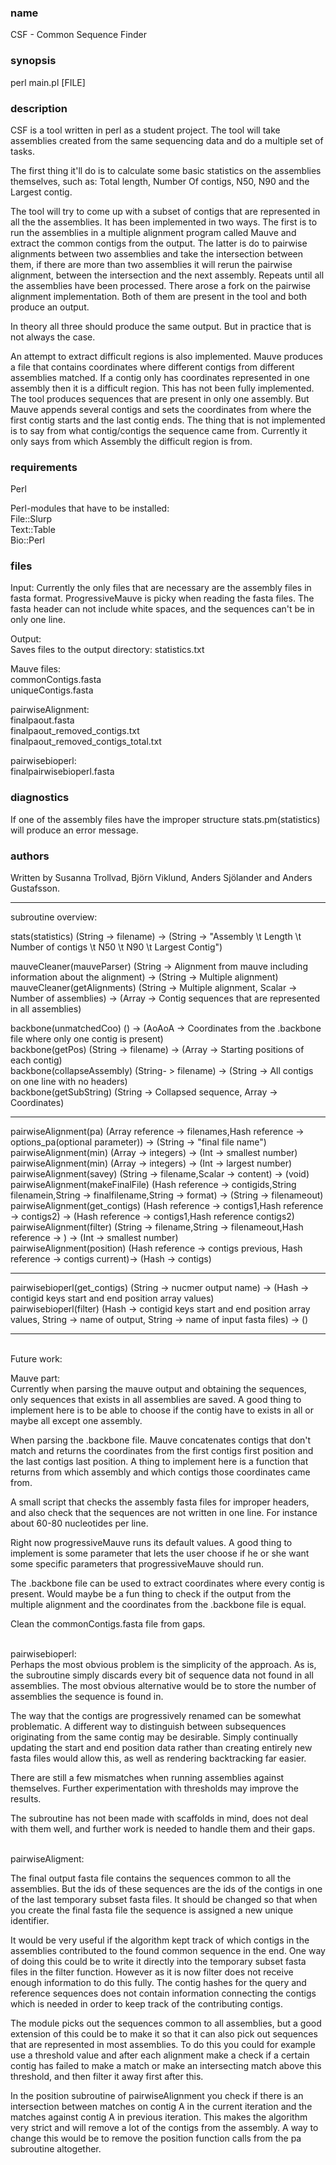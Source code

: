 <h3>name</h3>
<p>CSF - Common Sequence Finder</p>

<h3>synopsis</h3> 

<p>perl main.pl [FILE] </p3>

<h3>description</h3>

<p>CSF is a tool written in perl as a student project. The tool will take assemblies created from the same sequencing data and do a multiple set of tasks.
</p>
<p>
The first thing it'll do is to calculate some basic statistics on the assemblies themselves, such as: Total length, Number Of contigs, N50, N90 and the Largest contig.
</p>
<p>
The tool will try to come up with a subset of contigs that are represented in all the the assemblies. It has been implemented in two ways. 
The first is to run the assemblies in a multiple alignment program called Mauve and extract the common contigs from the output. 
The latter is do to pairwise alignments between two assemblies and take the intersection between them, if there are more than two assemblies it will rerun the pairwise alignment, between the intersection and the next assembly. Repeats until all the assemblies have been processed.
There arose a fork on the pairwise alignment implementation. Both of them are present in the tool and both produce an output. 
</p>
<p>
In theory all three should produce the same output. But in practice that is not always the case.
</p>
<p>
An attempt to extract difficult regions is also implemented. Mauve produces a file that contains coordinates where different contigs from different assemblies matched. 
If a contig only has coordinates represented in one assembly then it is a difficult region. 
This has not been fully implemented. The tool produces sequences that are present in only one assembly. But Mauve appends several contigs and sets the coordinates from where the first contig starts and the last contig ends. The thing that is not implemented is to say from what contig/contigs the sequence came from. Currently it only says from which Assembly the difficult region is from. 
</p>
<h3>requirements</h3>
<p>Perl</p>

<p>
Perl-modules that have to be installed:<br>
File::Slurp<br>
Text::Table<br>
Bio::Perl<br>
</p>
<h3>files</h3>
<p>
Input:
Currently the only files that are necessary are the assembly files in fasta format.
ProgressiveMauve is picky when reading the fasta files. The fasta header can not include white spaces, and the sequences can't be in only one line. 
</p>
<p>
Output:<br>
Saves files to the output directory:
statistics.txt
</p>
<p>
Mauve files:<br>
commonContigs.fasta  <br>             
uniqueContigs.fasta
</p>
<p>
pairwiseAlignment:<br>
finalpaout.fasta<br>
finalpaout_removed_contigs.txt<br>
finalpaout_removed_contigs_total.txt<br>
</p>
<p>
pairwisebioperl:<br>
finalpairwisebioperl.fasta
</p>

<h3>diagnostics</h3>
<p>
If one of the assembly files have the improper structure stats.pm(statistics) will produce an error message. 
</p>
<h3>authors</h3>
Written by Susanna Trollvad, Björn Viklund, Anders Sjölander and Anders Gustafsson.

--------------------------------------------------------------------------------
<p>
subroutine overview:<br>

stats(statistics) (String -> filename) -> (String -> "Assembly \t Length \t Number of contigs \t N50 \t N90 \t Largest Contig") <br>

mauveCleaner(mauveParser) (String -> Alignment from mauve including information about the alignment) -> (String -> Multiple alignment)<br>
mauveCleaner(getAlignments) (String -> Multiple alignment, Scalar -> Number of assemblies) -> (Array -> Contig sequences that are represented in all assemblies)<br>

backbone(unmatchedCoo) () -> (AoAoA -> Coordinates from the .backbone file where only one contig is present)<br>
backbone(getPos) (String -> filename) -> (Array -> Starting positions of each contig)<br>
backbone(collapseAssembly) (String- > filename) -> (String -> All contigs on one line with no headers)<br>
backbone(getSubString) (String -> Collapsed sequence, Array -> Coordinates)<br>

---

pairwiseAlignment(pa) (Array reference -> filenames,Hash reference -> options_pa(optional parameter)) -> (String -> "final file name")<br>
pairwiseAlignment(min) (Array -> integers) -> (Int -> smallest number)<br>
pairwiseAlignment(min) (Array -> integers) -> (Int -> largest number)<br>
pairwiseAlignment(savey) (String -> filename,Scalar -> content) -> (void)<br>
pairwiseAlignment(makeFinalFile) (Hash reference -> contigids,String filenamein,String -> finalfilename,String -> format) -> (String -> filenameout)<br>
pairwiseAlignment(get_contigs) (Hash reference -> contigs1,Hash reference -> contigs2) -> (Hash reference -> contigs1,Hash reference contigs2)<br>
pairwiseAlignment(filter) (String -> filename,String -> filenameout,Hash reference -> ) -> (Int -> smallest number)<br>
pairwiseAlignment(position) (Hash reference -> contigs previous, Hash reference -> contigs current)-> (Hash -> contigs)<br>

---

pairwisebioperl(get_contigs) (String -> nucmer output name) -> (Hash -> contigid keys start and end position array values)<br>
pairwisebioperl(filter) (Hash -> contigid keys start and end position array values, String -> name of output, String -> name of input fasta files) -> ()<br>


--------------------------------------------------------------------------------

<br>Future work:<br>

Mauve part:<br>
Currently when parsing the mauve output and obtaining the sequences, only sequences that exists in all assemblies are saved. A good thing to implement here is to be able to choose if the contig have to exists in all or maybe all except one assembly.<br>

When parsing the .backbone file. Mauve concatenates contigs that don't match and returns the coordinates from the first contigs first position and the last contigs last position. A thing to implement here is a function that returns from which assembly and which contigs those coordinates came from.<br>

A small script that checks the assembly fasta files for improper headers, and also check that the sequences are not written in one line. For instance about 60-80 nucleotides per line.<br>

Right now progressiveMauve runs its default values. A good thing to implement is some parameter that lets the user choose if he or she want some specific parameters that progressiveMauve should run.<br>

The .backbone file can be used to extract coordinates where every contig is present. Would maybe be a fun thing to check if the output from the multiple alignment and the coordinates from the .backbone file is equal.<br>

Clean the commonContigs.fasta file from gaps.  <br><br>

pairwisebioperl:<br>
Perhaps the most obvious problem is the simplicity of the approach. As is, the subroutine simply discards every bit of sequence data not found in all assemblies. The most obvious alternative would be to store the number of assemblies the sequence is found in.<br>

The way that the contigs are progressively renamed can be somewhat problematic. A different way to distinguish between subsequences originating from the same contig may be desirable. Simply continually updating the start and end position data rather than creating entirely new fasta files would allow this, as well as rendering backtracking far easier.<br>

There are still a few mismatches when running assemblies against themselves. Further experimentation with thresholds may improve the results.<br>

The subroutine has not been made with scaffolds in mind, does not deal with them well, and further work is needed to handle them and their gaps.<br><br>

pairwiseAligment:<br>

The final output fasta file contains the sequences common to all the assemblies. But the ids of these sequences are the ids of the contigs in one of the last temporary subset fasta files. It should be changed so that when you create the final fasta file the sequence is assigned a new unique identifier. <br>

It would be very useful if the algorithm kept track of which contigs in the assemblies contributed to the found common sequence in the end. One way of doing this could be to write it directly into the temporary subset fasta files in the filter function. However as it is now filter does not receive enough information to do this fully. The contig hashes for the query and reference sequences does not contain information connecting the contigs which is needed in order to keep track of the contributing contigs.<br>

The module picks out the sequences common to all assemblies, but a good extension of this could be to make it so that it can also pick out sequences that are represented in most assemblies. To do this you could for example use a threshold value and after each alignment make a check if a certain contig has failed to make a match or make an intersecting match above this threshold, and then filter it away first after this.<br>

In the position subroutine of pairwiseAlignment you check if there is an intersection between matches on contig A in the current iteration and the matches against contig A in previous iteration. This makes the algorithm very strict and will remove a lot of the contigs from the assembly. A way to change this would be to remove the position function calls from the pa subroutine altogether.
</p>
